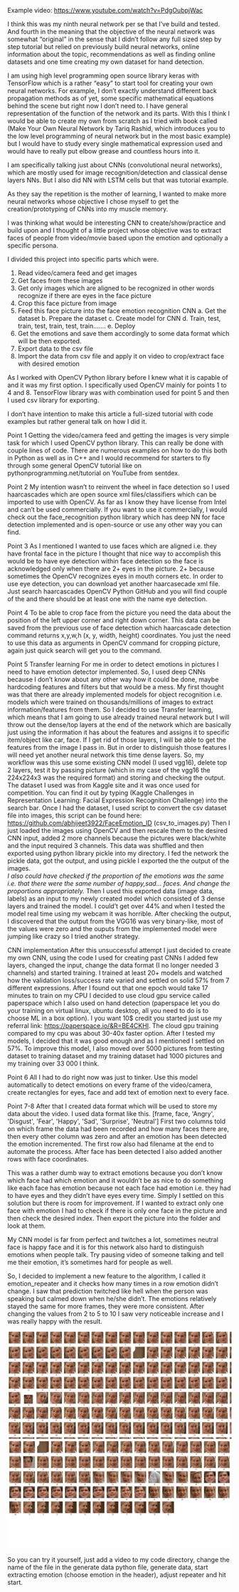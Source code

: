 Example video: https://www.youtube.com/watch?v=PdgOubpjWac

I think this was my ninth neural network per se that I’ve build and tested. 
And fourth in the meaning that the objective of the neural network was somewhat “original” in the sense that I didn’t follow any full sized step by step tutorial but relied on previously build neural networks, online information about the topic, recommendations as well as finding online datasets and one time creating my own dataset for hand detection. 

I am using high level programming open source library keras with TensorFlow which 
is a rather “easy” to start tool for creating your own neural networks. For example, 
I don’t exactly understand different back propagation methods as of yet, some specific 
mathematical equations behind the scene but right now I don’t need to. I have general 
representation of the function of the network and its parts. With this I think 
I would be able to create my own from scratch as I tried with book called 
(Make Your Own Neural Network by Tariq Rashid, which introduces you to the 
low level programming of neural network but in the most basic example) but I would 
have to study every single mathematical expression used and would have to really put 
elbow grease and countless hours into it.

I am specifically talking just about CNNs (convolutional neural networks), which are 
mostly used for image recognition/detection and classical dense layers NNs. But I also 
did NN with LSTM cells but that was tutorial example.

As they say the repetition is the mother of learning, I wanted to make more neural 
networks whose objective I chose myself to get the creation/prototyping of CNNs into my muscle memory.

I was thinking what would be interesting CNN to create/show/practice and build upon 
and I thought of a little project whose objective was to extract faces of people from 
video/movie based upon the emotion and optionally a specific persona. 

I divided this project into specific parts which were. 

1.	Read video/camera feed and get images
2.	Get faces from these images
3.	Get only images which are aligned to be recognized in other words recognize if there are eyes in the face picture
4.	Crop this face picture from image
5.	Feed this face picture into the face emotion recognition CNN
a.	Get the dataset
b.	Prepare the dataset
c.	Create model for CNN
d.	Train, test, train, test, train, test, train…….
e.	Deploy
6.	Get the emotions and save them accordingly to some data format which will be then exported.
7.	Export data to the csv file
8.	Import the data from csv file and apply it on video to crop/extract face with desired emotion


As I worked with OpenCV Python library before I knew what it is capable of and it was my first option.
I specifically used OpenCV mainly for points 1 to 4 and 8. 
TensorFlow library was with combination used for point 5 and then I used csv library for exporting.

I don’t have intention to make this article a full-sized tutorial with code examples but rather general talk on how I did it.

Point 1
	Getting the video/camera feed and getting the images is very simple task for which I used OpenCV python library. This can really be done with couple lines of code. There are numerous examples on how to do this both in Python as well as in C++ and I would recommend for starters to fly through some general OpenCV tutorial like on pythonprogramming.net/tutorial on YouTube from sentdex.

Point 2
	My intention wasn’t to reinvent the wheel in face detection so I used haarcascades which are open source xml files/classifiers which can be imported to use with OpenCV. As far as I know they have license from Intel and can’t be used commercially. If you want to use it commercially, I would check out the face_recognition python library which has deep NN for face detection implemented and is open-source or use any other way you can find.

Point 3 
	As I mentioned I wanted to use faces which are aligned i.e. they have frontal face in the picture I thought that nice way to accomplish this would be to have eye detection within face detection so the face is acknowledged only when there are 2+ eyes in the picture. 2+ because sometimes the OpenCV recognizes eyes in mouth corners etc. In order to use eye detection, you can download yet another haarcasecade xml file. Just search haarcascades OpenCV Python GitHub and you will find couple of the and there should be at least one with the name eye detection.

Point 4
	To be able to crop face from the picture you need the data about the position of the left upper corner and right down corner. This data can be saved from the previous use of face detection which haarcascade detection command returns x,y,w,h (x, y, width, height) coordinates. You just the need to use this data as arguments in OpenCV command for cropping picture, again just quick search will get you to the command.

Point 5
Transfer learning
	For me in order to detect emotions in pictures I need to have emotion detector implemented. 
  So, I used deep CNNs because I don’t know about any other way how it could be done, maybe 
  hardcoding features and filters but that would be a mess. 
My first thought was that there are already implemented models for object recognition i.e. 
models which were trained on thousands/millions of images to extract information/features from them. 
So I decided to use Transfer learning, which means that I am going to use already trained neural network 
but I will throw out the dense/top layers at the end of the network which are basically 
just using the information it has about the features and assigns it to specific item/object like car, face. 
If I get rid of those layers, I will be able to get the features from the image I pass in. 
But in order to distinguish those features I will need yet another neural network this time dense layers. 
So, my workflow was this use some existing CNN model (I used vgg16), delete top 2 layers, 
test it by passing picture (which in my case of the vgg16 the 224x224x3 was the required format) 
and storing and checking the output.
The dataset I used was from Kaggle site and it was once used for competition. You can find it out by 
typing (Kaggle Challenges in Representation Learning: Facial Expression Recognition Challenge) into the search bar.
Once I had the dataset, I used script to convert the csv dataset file into images, 
this script can be found here:  https://github.com/abhijeet3922/FaceEmotion_ID (csv_to_images.py)
Then I just loaded the images using OpenCV and then rescale them to the desired CNN input, 
added 2 more channels because the pictures were black/white and the input required 3 channels.
This data was shuffled and then exported using python library pickle into my directory.
I fed the network the pickle data, got the output, and using pickle I exported the the output of the images.  
*I also could have checked if the proportion of the emotions was the same i.e. that there were the same number of happy,sad… faces.
And change the proportions appropriately.*
Then I used this exported data (image data, labels) as an input to my newly created model which consisted of 
3 dense layers and trained the model. I could’t get over 44% and when I tested the model real time 
using my webcam it was horrible. After checking the output, I discovered that the output from the VGG16 
was very binary-like, most of the values were zero and the ouputs from the implemented model were jumping 
like crazy so I tried another strategy.

CNN implementation
	After this unsuccessful attempt I just decided to create my own CNN, using the code I used for creating past
  CNNs I added few layers, changed the input, change the data format (I no longer needed 3 channels) and started training. 
  I trained at least 20+ models and watched how the validation loss/success rate varied and settled on solid 57% from 
  7 different expressions. After I found out that one epoch would take 17 minutes to train on my CPU I decided to use 
  cloud gpu service called paperspace which I also used on hand detection (paperspace let you do your training on 
  virtual linux, ubuntu desktop, all you need to do is to choose ML in a box option). I you want 10$ credit you started 
  just use my referral link: https://paperspace.io/&R=BE4CKHI. The cloud gpu training compared to my cpu was about 30-40x faster option.
After I tested my models, I decided that it was good enough and as I mentioned I settled on 57%. 
To improve this model, I also moved over 5000 pictures from testing dataset to training dataset and my
training dataset had 1000 pictures and my training over 33 000 I think.

Point 6
	All I had to do right now was just to tinker. Use this model automatically to detect emotions on every frame 
  of the video/camera, create rectangles for eyes, face and add text of emotion next to every face.

Point 7-8
	After that I created data format which will be used to store my data about the video. I used data format like this.
[frame, face, 'Angry', 'Disgust', 'Fear', 'Happy', 'Sad', 'Surprise', 'Neutral']
First two columns told on which frame the data had been recorded and how many faces there are,
then every other column was zero and after an emotion has been detected the emotion incremented.
The first row also had filename at the end to automate the process.
After face has been detected I also added another rows with face coordinates.

This was a rather dumb way to extract emotions because you don’t know which face had which emotion 
and it wouldn’t be as nice to do something like each face has emotion because not each face had emotion i.e. 
they had to have eyes and they didn’t have eyes every time. Simply I settled on this solution but there is room for improvement.
If I wanted to extract only one face with emotion I had to check if there is only one face in the picture 
and then check the desired index. Then export the picture into the folder and look at them.

My CNN model is far from perfect and twitches a lot, sometimes neutral face is happy face and it is for 
this network also hard to distinguish emotions when people talk. Try pausing video of someone talking and 
tell me their emotion, it’s sometimes hard for people as well.

So, I decided to implement a new feature to the algorithm, I called it emotion_repeater and it 
checks how many times in a row emotion didn’t change. I saw that prediction twitched like hell when 
the person was speaking but calmed down when he/she didn’t. The emotions relatively stayed the same for more frames, 
they were more consistent. After changing the values from 2 to 5 to 10 I saw very noticeable increase 
and I was really happy with the result.

![alt text]( https://github.com/PeterKillerio/Neural_Networks/blob/master/Tensorflow/Emotion_recognition/happy_faces_1.png)
![alt text]( https://github.com/PeterKillerio/Neural_Networks/blob/master/Tensorflow/Emotion_recognition/happy_faces_repeater.png)


 So you can try it yourself, just add a video to my code directory, 
 change the name of the file in the generate data python file, generate data, 
 start extracting emotion (choose emotion in the header), adjust repeater and hit start. 


